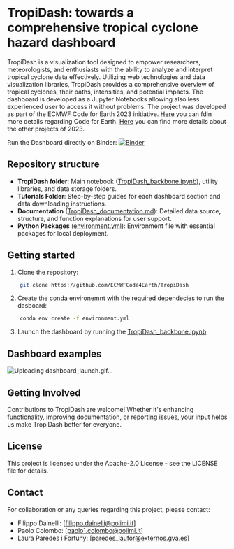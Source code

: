 # TropiDash: towards a comprehensive tropical cyclone hazard dashboard

TropiDash is a visualization tool designed to empower researchers, meteorologists, and enthusiasts with the ability to analyze and interpret tropical cyclone data effectively. Utilizing web technologies and data visualization libraries, TropiDash provides a comprehensive overview of tropical cyclones, their paths, intensities, and potential impacts. The dashboard is developed as a Jupyter Notebooks allowing also less experienced user to access it without problems. 
The project was developed as part of the ECMWF Code for Earth 2023 initiative. [Here](https://codeforearth.ecmwf.int/) you can fdin more details regarding Code for Earth. [Here](https://github.com/ECMWFCode4Earth/challenges_2023) you can find more details about the other projects of 2023.

Run the Dashboard directly on Binder:
[![Binder](https://mybinder.org/badge_logo.svg)](https://mybinder.org/v2/gh/ECMWFCode4Earth/TropiDash/HEAD?urlpath=voila%2Frender%2FTropiDash%2FTropiDash_backbone.ipynb)

## Repository structure

- **TropiDash folder**: Main notebook ([TropiDash_backbone.ipynb](https://github.com/ECMWFCode4Earth/TropiDash/blob/main/TropiDash/TropiDash_backbone.ipynb)), utility libraries, and data storage folders.
- **Tutorials Folder**: Step-by-step guides for each dashboard section and data downloading instructions.
- **Documentation** ([TropiDash_documentation.md](https://github.com/ECMWFCode4Earth/TropiDash/blob/main/TropiDash_documentation.md)): Detailed data source, structure, and function explanations for user support.
- **Python Packages** ([environment.yml](https://github.com/ECMWFCode4Earth/TropiDash/blob/main/environment.yml)): Environment file with essential packages for local deployment. 

## Getting started 

1. Clone the repository:

```bash
    git clone https://github.com/ECMWFCode4Earth/TropiDash
```

2. Create the conda environemnt with the required dependecies to run the dasboard:

```bash
    conda env create -f environment.yml
```

3. Launch the dashboard by running the [TropiDash_backbone.ipynb](https://github.com/ECMWFCode4Earth/TropiDash/blob/main/TropiDash/TropiDash_backbone.ipynb)

## Dashboard examples

![Uploading dashboard_launch.gif…]()

## Getting Involved

Contributions to TropiDash are welcome! Whether it's enhancing functionality, improving documentation, or reporting issues, your input helps us make TropiDash better for everyone.

## License

This project is licensed under the Apache-2.0 License - see the LICENSE file for details.

## Contact

For collaboration or any queries regarding this project, please contact:

- Filippo Dainelli: [filippo.dainelli@polimi.it]
- Paolo Colombo: [paolo1.colombo@polimi.it]
- Laura Paredes i Fortuny: [paredes_laufor@externos.gva.es]

